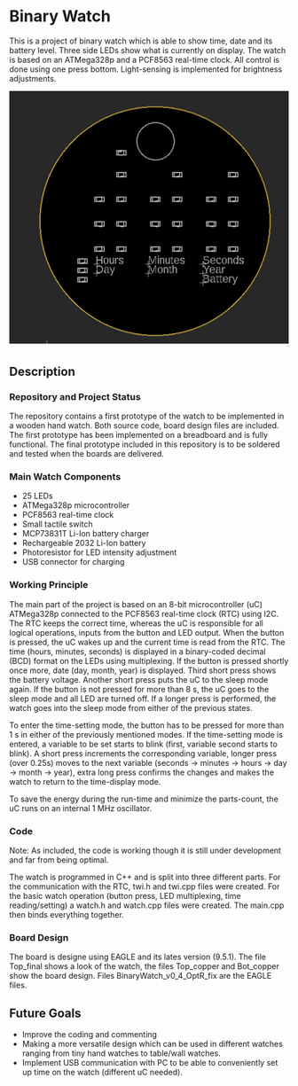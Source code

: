 # Binary Watch

This is a project of binary watch which is able to show time, date and its battery level. Three side LEDs show what is currently on display. The watch is based on an ATMega328p and a PCF8563 real-time clock. All control is done using one press bottom. Light-sensing is implemented for brightness adjustments. 

![Final look](https://github.com/hadato/Binary_Watch/blob/master/Top_final.PNG)

## Description

### Repository and Project Status

The repository contains a first prototype of the watch to be implemented in a wooden hand watch. Both source code, board design files are included. The first prototype has been implemented on a breadboard and is fully functional. The final prototype included in this repository is to be soldered and tested when the boards are delivered.

### Main Watch Components
- 25 LEDs
- ATMega328p microcontroller
- PCF8563 real-time clock
- Small tactile switch
- MCP73831T Li-Ion battery charger
- Rechargeable 2032 Li-Ion battery
- Photoresistor for LED intensity adjustment
- USB connector for charging

### Working Principle

The main part of the project is based on an 8-bit microcontroller (uC) ATMega328p connected to the PCF8563 real-time clock (RTC) using I2C. The RTC keeps the correct time, whereas the uC is responsible for all logical operations, inputs from the button and LED output. When the button is pressed, the uC wakes up and the current time is read from the RTC. The time (hours, minutes, seconds) is displayed in a binary-coded decimal (BCD) format on the LEDs using multiplexing. If the button is pressed shortly once more, date (day, month, year) is displayed. Third short press shows the battery voltage. Another short press puts the uC to the sleep mode again. If the button is not pressed for more than 8 s, the uC goes to the sleep mode and all LED are turned off. If a longer press is performed, the watch goes into the sleep mode from either of the previous states. 

To enter the time-setting mode, the button has to be pressed for more than 1 s in either of the previously mentioned modes. If the time-setting mode is entered, a variable to be set starts to blink (first, variable second starts to blink). A short press increments the corresponding variable, longer press (over 0.25s) moves to the next variable (seconds -> minutes -> hours -> day -> month -> year), extra long press confirms the changes and makes the watch to return to the time-display mode.

To save the energy during the run-time and minimize the parts-count, the uC runs on an internal 1 MHz oscillator.

### Code

Note: As included, the code is working though it is still under development and far from being optimal.

The watch is programmed in C++ and is split into three different parts. For the communication with the RTC, twi.h and twi.cpp files were created. For the basic watch operation (button press, LED multiplexing, time reading/setting) a watch.h and watch.cpp files were created. The main.cpp then binds everything together. 

### Board Design

The board is designe using EAGLE and its lates version (9.5.1). The file Top_final shows a look of the watch, the files Top_copper and Bot_copper show the board design. Files BinaryWatch_v0_4_OptR_fix are the EAGLE files.

## Future Goals

- Improve the coding and commenting
- Making a more versatile design which can be used in different watches ranging from tiny hand watches to table/wall watches.
- Implement USB communication with PC to be able to conveniently set up time on the watch (different uC needed).
